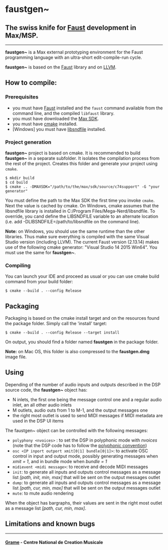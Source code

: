 
faustgen~
============================
## The swiss knife for [Faust](https://faust.grame.fr) development in Max/MSP.
--------------

**faustgen~** is a Max external prototyping environment for the Faust programming language with an ultra-short edit-compile-run cycle. 

**faustgen~** is based on the [Faust](https://faust.grame.fr) library and on [LLVM](http://llvm.org).

## How to compile:

### Prerequisites
- you must have [Faust](https://faust.grame.fr/) installed and the `faust` command available from the command line, and the compiled `libfaust` library.
- you must have downloaded the [Max SDK](https://cycling74.com/downloads/sdk).
- you must have [cmake](https://cmake.org/) installed.
- [Windows] you must have [libsndfile](http://www.mega-nerd.com/libsndfile/) installed.

### Project generation
**faustgen~** project is based on cmake. 
It is recommended to build **faustgen~** in a separate subfolder. It isolates the compilation process from the rest of the project. Creates this folder and generate your project using `cmake`.

~~~~
$ mkdir build
$ cd build
$ cmake .. -DMAXSDK="/path/to/the/max/sdk/source/c74support" -G "your generator"
~~~~

You must define the path to the Max SDK the first time you invoke `cmake`. Next the value is cached by cmake.
On Windows, cmake assumes that the libsndfile library is installed in C:/Program Files/Mega-Nerd/libsndfile. To override, you cand define the LIBSNDFILE variable to an alternate location (i.e. add -DLIBSNDFILE=/path/to/libsndfile on the command line).

**Note:** on Windows, you should use the same runtime than the other libraries. Thus make sure everything is compiled with the same Visual Studio version (including LLVM). The current Faust version (2.13.14) makes use of the following cmake generator: "Visual Studio 14 2015 Win64". You must use the same for **faustgen~**.

### Compiling

You can launch your IDE and proceed as usual or you can use cmake build command from your build folder:

~~~~
$ cmake --build . --config Release
~~~~

## Packaging

Packaging is based on the cmake install target and on the resources found the package folder.
Simply call the 'install' target:

~~~~
$ cmake --build . --config Release --target install
~~~~

On output, you should find a folder named **faustgen** in the package folder.

**Note:** on Mac OS, this folder is also compressed to the **faustgen.dmg** image file.

## Using

Depending of the number of audio inputs and outputs described in the DSP source code, the **faustgen~** object has:
- N inlets, the first one being the message control one and a regular audio inlet, an all other audio inlets
- M outlets, audio outs from 1 to M-1, and the output messages one
- the right most outlet is used to send MIDI messages if MIDI metadata are used in the DSP UI items

The faustgen~ object can be controlled with the following messages:

- `polyphony <nvoices>` : to set the DSP in polyphonic mode with *nvoices* (note that the DSP code has to follow the [polyphonic convention](https://faustdoc.grame.fr/manual/midi/))
- `osc <IP inport outport xmit[0|1] bundle[0|1]>`: to activate OSC control in input and output mode, possibly generating messages when *xmit = 1*, and in bundle mode when *bundle = 1* 
- `midievent <midi message>`: to receive and decode MIDI messages
- `init`: to generate all inputs and outputs control messages as a message list *[path, init, min, max]* that will be sent on the output messages outlet
- `dump`: to generate all inputs and outputs control messages as a message list *[path, cur, min, max]* that will be sent on the output messages outlet 
- `mute`: to mute audio rendering

When the object has bargraphs, their values are sent in the right most outlet as a message list *[path, cur, min, max]*.

## Limitations and known bugs

--------------
#### [Grame](http://www.grame.fr) - Centre National de Creation Musicale
